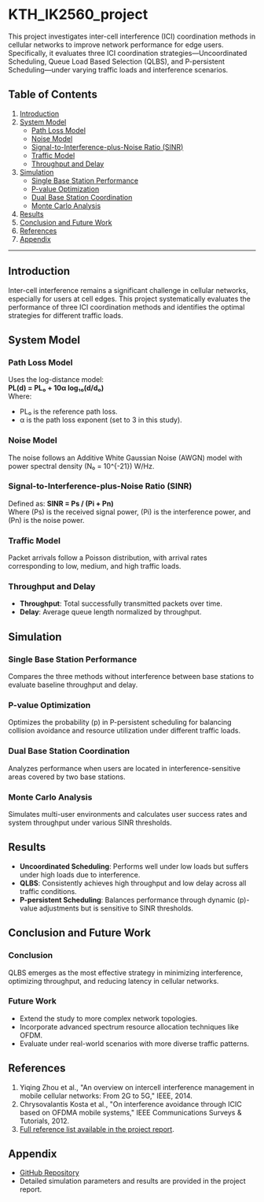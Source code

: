 # KTH_IK2560_project

This project investigates inter-cell interference (ICI) coordination methods in cellular networks to improve network performance for edge users. Specifically, it evaluates three ICI coordination strategies—Uncoordinated Scheduling, Queue Load Based Selection (QLBS), and P-persistent Scheduling—under varying traffic loads and interference scenarios.

## Table of Contents

1. [Introduction](#introduction)
2. [System Model](#system-model)
   - [Path Loss Model](#path-loss-model)
   - [Noise Model](#noise-model)
   - [Signal-to-Interference-plus-Noise Ratio (SINR)](#signal-to-interference-plus-noise-ratio-sinr)
   - [Traffic Model](#traffic-model)
   - [Throughput and Delay](#throughput-and-delay)
3. [Simulation](#simulation)
   - [Single Base Station Performance](#single-base-station-performance)
   - [P-value Optimization](#p-value-optimization)
   - [Dual Base Station Coordination](#dual-base-station-coordination)
   - [Monte Carlo Analysis](#monte-carlo-analysis)
4. [Results](#results)
5. [Conclusion and Future Work](#conclusion-and-future-work)
6. [References](#references)
7. [Appendix](#appendix)

---

## Introduction

Inter-cell interference remains a significant challenge in cellular networks, especially for users at cell edges. This project systematically evaluates the performance of three ICI coordination methods and identifies the optimal strategies for different traffic loads.

## System Model

### Path Loss Model
Uses the log-distance model:  
**PL(d) = PL₀ + 10α log₁₀(d/d₀)**  
Where:
- PL₀ is the reference path loss.
- α is the path loss exponent (set to 3 in this study).

### Noise Model
The noise follows an Additive White Gaussian Noise (AWGN) model with power spectral density \(N₀ = 10^{-21}\) W/Hz.

### Signal-to-Interference-plus-Noise Ratio (SINR)
Defined as:
**SINR = Ps / (Pi + Pn)**  
Where \(Ps\) is the received signal power, \(Pi\) is the interference power, and \(Pn\) is the noise power.

### Traffic Model
Packet arrivals follow a Poisson distribution, with arrival rates corresponding to low, medium, and high traffic loads.

### Throughput and Delay
- **Throughput**: Total successfully transmitted packets over time.  
- **Delay**: Average queue length normalized by throughput.

## Simulation

### Single Base Station Performance
Compares the three methods without interference between base stations to evaluate baseline throughput and delay.

### P-value Optimization
Optimizes the probability \(p\) in P-persistent scheduling for balancing collision avoidance and resource utilization under different traffic loads.

### Dual Base Station Coordination
Analyzes performance when users are located in interference-sensitive areas covered by two base stations.

### Monte Carlo Analysis
Simulates multi-user environments and calculates user success rates and system throughput under various SINR thresholds.

## Results

- **Uncoordinated Scheduling**: Performs well under low loads but suffers under high loads due to interference.  
- **QLBS**: Consistently achieves high throughput and low delay across all traffic conditions.  
- **P-persistent Scheduling**: Balances performance through dynamic \(p\)-value adjustments but is sensitive to SINR thresholds.

## Conclusion and Future Work

### Conclusion
QLBS emerges as the most effective strategy in minimizing interference, optimizing throughput, and reducing latency in cellular networks.

### Future Work
- Extend the study to more complex network topologies.
- Incorporate advanced spectrum resource allocation techniques like OFDM.
- Evaluate under real-world scenarios with more diverse traffic patterns.

## References

1. Yiqing Zhou et al., "An overview on intercell interference management in mobile cellular networks: From 2G to 5G," IEEE, 2014.  
2. Chrysovalantis Kosta et al., "On interference avoidance through ICIC based on OFDMA mobile systems," IEEE Communications Surveys & Tutorials, 2012.  
3. [Full reference list available in the project report](#appendix).

## Appendix

- [GitHub Repository](https://github.com/Jiananliu12138/KTH_IK2560_project.git)
- Detailed simulation parameters and results are provided in the project report.
